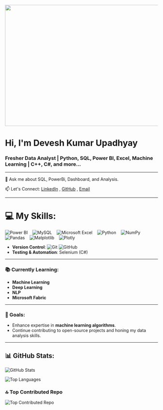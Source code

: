 <p align="left">
  <img src="https://media.giphy.com/media/SWoSkN6DxTszqIKEqv/giphy.gif" width="800" height="400" />
</p>

# Hi, I'm Devesh Kumar Upadhyay

### Fresher Data Analyst | Python, SQL, Power BI, Excel, Machine Learning | C++, C#, and more...

---
💬 Ask me about SQL, PowerBi, Dashboard, and Analysis.

📫 Let's Connect: [LinkedIn](https://www.linkedin.com/in/devesh-kumar-upadhyay) , [GitHub](https://github.com/devesh905) , [Email](mailto:deveshkumarupadhayay@gmail.com)

---

# 💻 My Skills:

![Power BI](https://img.shields.io/badge/Power%20BI-%230F75A8.svg?style=for-the-badge&logo=power-bi&logoColor=yellow) &nbsp;&nbsp;
![MySQL](https://img.shields.io/badge/mysql-%2300000f.svg?style=for-the-badge&logo=mysql&logoColor=white&labelColor=00008B) &nbsp;&nbsp;
![Microsoft Excel](https://img.shields.io/badge/Microsoft%20Excel-%23217346.svg?style=for-the-badge&logo=microsoft-excel&logoColor=white) &nbsp;&nbsp;
![Python](https://img.shields.io/badge/python-3670A0?style=for-the-badge&logo=python&logoColor=ffdd54) &nbsp;&nbsp;
![NumPy](https://img.shields.io/badge/numpy-%23013243.svg?style=for-the-badge&logo=numpy&logoColor=white) &nbsp;&nbsp;
![Pandas](https://img.shields.io/badge/pandas-%23150458.svg?style=for-the-badge&logo=pandas&logoColor=white) &nbsp;&nbsp;
![Matplotlib](https://img.shields.io/badge/Matplotlib-%23ffffff.svg?style=for-the-badge&logo=Matplotlib&logoColor=black) &nbsp;&nbsp;
![Plotly](https://img.shields.io/badge/Plotly-%233F4F75.svg?style=for-the-badge&logo=plotly&logoColor=white)

- **Version Control**: ![Git](https://img.shields.io/badge/-Git-F05032?logo=git&logoColor=white&style=flat-square) ![GitHub](https://img.shields.io/badge/-GitHub-181717?logo=github&logoColor=white&style=flat-square)
- **Testing & Automation**: Selenium (C#)

---

### 📚 Currently Learning:

- **Machine Learning**
- **Deep Learning**
- **NLP**
- **Microsoft Fabric**

---

### 🌱 Goals:

- Enhance expertise in **machine learning algorithms**.
- Continue contributing to open-source projects and honing my data analysis skills.
  
---

## 📊 GitHub Stats:
![GitHub Stats](https://github-readme-stats.vercel.app/api?username=devesh905&theme=radical&hide_border=false&include_all_commits=false&count_private=false)

![Top Languages](https://github-readme-stats.vercel.app/api/top-langs/?username=devesh905&theme=radical&hide_border=false&include_all_commits=false&count_private=false&layout=compact)

### 🔝 Top Contributed Repo
![Top Contributed Repo](https://github-contributor-stats.vercel.app/api?username=devesh905&limit=5&theme=radical&combine_all_yearly_contributions=true)


